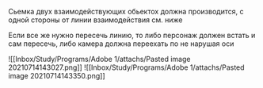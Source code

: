 Сьемка двух взаимодействующих обьектох должна производится, с одной стороны от линии взаимодействия см. ниже

Если все же нужно пересечь линию, то либо персонаж должен встать и сам пересечь, либо камера должна переехать по не нарушая оси

![[Inbox/Study/Programs/Adobe 1/attachs/Pasted image 20210714143027.png]]
![[Inbox/Study/Programs/Adobe 1/attachs/Pasted image 20210714143350.png]]
